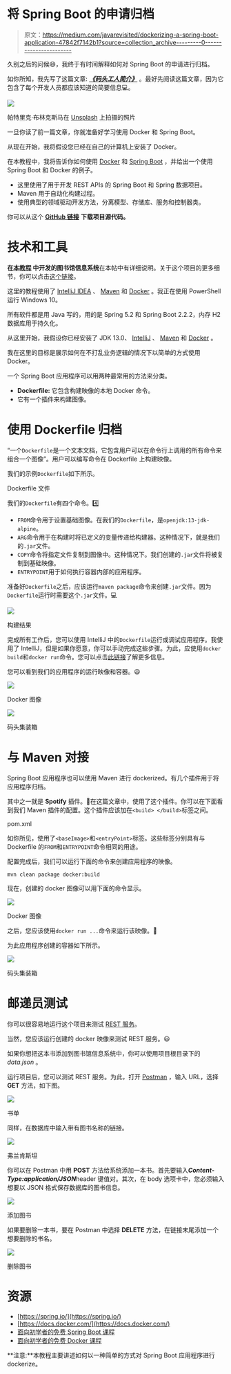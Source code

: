 # 将 Spring Boot 的申请归档

> 原文：<https://medium.com/javarevisited/dockerizing-a-spring-boot-application-47842f7142b1?source=collection_archive---------0----------------------->

久别之后的问候😄，我终于有时间解释如何对 Spring Boot 的申请进行归档。

如你所知，我先写了这篇文章: [***《码头工人简介》***](/quick-code/a-brief-information-about-docker-3b34446590cd) 。最好先阅读这篇文章，因为它包含了每个开发人员都应该知道的简要信息💻。

![](img/ad98fc59537e3d56e10f011960c6eb6e.png)

帕特里克·布林克斯马在 [Unsplash](https://unsplash.com?utm_source=medium&utm_medium=referral) 上拍摄的照片

一旦你读了前一篇文章，你就准备好学习使用 Docker 和 Spring Boot。

从现在开始，我将假设您已经在自己的计算机上安装了 Docker。

在本教程中，我将告诉你如何使用 [Docker](/javarevisited/top-15-online-courses-to-learn-docker-kubernetes-and-aws-for-fullstack-developers-and-devops-d8cc4f16e773) 和 [Spring Boot](/javarevisited/10-advanced-spring-boot-courses-for-experienced-java-developers-5e57606816bd?source=collection_home---4------0-----------------------) ，并给出一个使用 Spring Boot 和 Docker 的例子。

*   这里使用了用于开发 REST APIs 的 Spring Boot 和 Spring 数据项目。
*   Maven 用于自动化构建过程。
*   使用典型的领域驱动开发方法，分离模型、存储库、服务和控制器类。

你可以从这个 [**GitHub 链接**](https://github.com/ragcrix/LibraryInformationSystem) **下载项目源代码。**

# 技术和工具

**在[本教程](/javarevisited/how-to-use-project-lombok-with-spring-boot-ac84bd6047d1) 中开发的图书馆信息系统**在本帖中有详细说明。关于这个项目的更多细节，你可以点击[这个链接](/javarevisited/how-to-use-project-lombok-with-spring-boot-ac84bd6047d1)。

这里的教程使用了 [IntelliJ IDEA](https://www.jetbrains.com/idea/) 、 [Maven](https://maven.apache.org/) 和 [Docker](/javarevisited/top-5-free-courses-to-learn-docker-for-beginners-best-of-lot-b2b1ad2b98ad) 。我正在使用 PowerShell 运行 Windows 10。

所有软件都是用 Java 写的，用的是 Spring 5.2 和 Spring Boot 2.2.2，内存 H2 数据库用于持久化。

从这里开始，我假设你已经安装了 JDK 13.0、 [IntelliJ](https://itnext.io/top-5-intellijidea-and-android-studio-courses-for-java-and-android-programmers-afcc27309b60) 、 [Maven](/javarevisited/top-10-free-courses-to-learn-maven-jenkins-and-docker-for-java-developers-51fa7a1e66f6?source=collection_home---4------3-----------------------) 和 [Docker](/@javinpaul/10-free-courses-to-learn-docker-and-devops-for-frontend-developers-691ac7652cee) 。

我在这里的目标是展示如何在不打乱业务逻辑的情况下以简单的方式使用 Docker。

一个 Spring Boot 应用程序可以用两种最常用的方法来分类。

*   **Dockerfile:** 它包含构建映像的本地 Docker 命令。
*   它有一个插件来构建图像。

# 使用 Dockerfile 归档

“一个`Dockerfile`是一个文本文档，它包含用户可以在命令行上调用的所有命令来组合一个图像”。用户可以编写命令在 Dockerfile 上构建映像。

我们的示例`Dockerfile`如下所示。

Dockerfile 文件

我们的`Dockerfile`有四个命令。4️⃣

*   `FROM`命令用于设置基础图像。在我们的`Dockerfile`，是`openjdk:13-jdk-alpine`。
*   `ARG`命令用于在构建时将已定义的变量传递给构建器。这种情况下，就是我们的`.jar`文件。
*   `COPY`命令将指定文件复制到图像中。这种情况下。我们创建的`.jar`文件将被复制到基础映像。
*   `ENTRYPOINT`用于如何执行容器内部的应用程序。

准备好`Dockerfile`之后，应该运行`maven package`命令来创建`.jar`文件。因为`Dockerfile`运行时需要这个`.jar`文件。💻

![](img/89794bafbcfa94a44d65ac2cc2cc499d.png)

构建结果

完成所有工作后，您可以使用 IntelliJ 中的`Dockerfile`运行或调试应用程序。我使用了 IntelliJ，但是如果你愿意，你可以手动完成这些步骤。为此，应使用`docker build`和`docker run`命令。您可以点击[此链接](https://docs.docker.com/engine/reference/builder/)了解更多信息。

您可以看到我们的应用程序的运行映像和容器。😃

![](img/851f29baad4c4d186f15632004977216.png)

Docker 图像

![](img/a56a8e84849d34e50c67d3e1ae6b3c32.png)

码头集装箱

# 与 Maven 对接

Spring Boot 应用程序也可以使用 Maven 进行 dockerized。有几个插件用于将应用程序归档。

其中之一就是 **Spotify** 插件。🎵在这篇文章中，使用了这个插件。你可以在下面看到我们 Maven 插件的配置。这个插件应该加在`<build> </build>`标签之间。

pom.xml

如你所见，使用了`<baseImage>`和`<entryPoint>`标签。这些标签分别具有与 Dockerfile 的`FROM`和`ENTRYPOINT`命令相同的用途。

配置完成后，我们可以运行下面的命令来创建应用程序的映像。

```
mvn clean package docker:build
```

现在，创建的 docker 图像可以用下面的命令显示。

![](img/851f29baad4c4d186f15632004977216.png)

Docker 图像

之后，您应该使用`docker run ...`命令来运行该映像。🏃

为此应用程序创建的容器如下所示。

![](img/a56a8e84849d34e50c67d3e1ae6b3c32.png)

码头集装箱

# 邮递员测试

你可以很容易地运行这个项目来测试 [REST 服务](/javarevisited/why-spring-is-the-best-framework-for-developing-rest-apis-in-java-784590e484a4)。

当然，您应该运行创建的 docker 映像来测试 REST 服务。😃

如果你想把这本书添加到图书馆信息系统中，你可以使用项目根目录下的 *data.json* 。

运行项目后，您可以测试 REST 服务。为此，打开 [Postman](https://javarevisited.blogspot.com/2020/02/top-5-postman-tutorials-and-courses-for-web-developers.html) ，输入 URL，选择 **GET** 方法，如下图。

![](img/2c5b7227ed1ca44c04c1212fd25ae286.png)

书单

同样，在数据库中输入带有图书名称的链接。

![](img/047b436a38f2eaf05ea7e5b3e059ab29.png)

弗兰肯斯坦

你可以在 Postman 中用 **POST** 方法给系统添加一本书。首先要输入***Content-Type:application/JSON***header 键值对。其次，在 body 选项卡中，您必须输入想要以 JSON 格式保存数据库的图书信息。

![](img/f1dbd9db2b38c49ba0d81405ac91d464.png)

添加图书

如果要删除一本书，要在 Postman 中选择 **DELETE** 方法，在链接末尾添加一个想要删除的书名。

![](img/af80a6989464f8f5f8cc2df981ca0f24.png)

删除图书

# 资源

*   [https://spring.io/](https://spring.io/)
*   [https://docs.docker.com/](https://docs.docker.com/)
*   [面向初学者的免费 Spring Boot 课程](/javarevisited/10-free-spring-boot-tutorials-and-courses-for-java-developers-53dfe084587e)
*   [面向初学者的免费 Docker 课程](/javarevisited/top-5-free-courses-to-learn-docker-for-beginners-best-of-lot-b2b1ad2b98ad)

**注意:**本教程主要讲述如何以一种简单的方式对 Spring Boot 应用程序进行 dockerize。